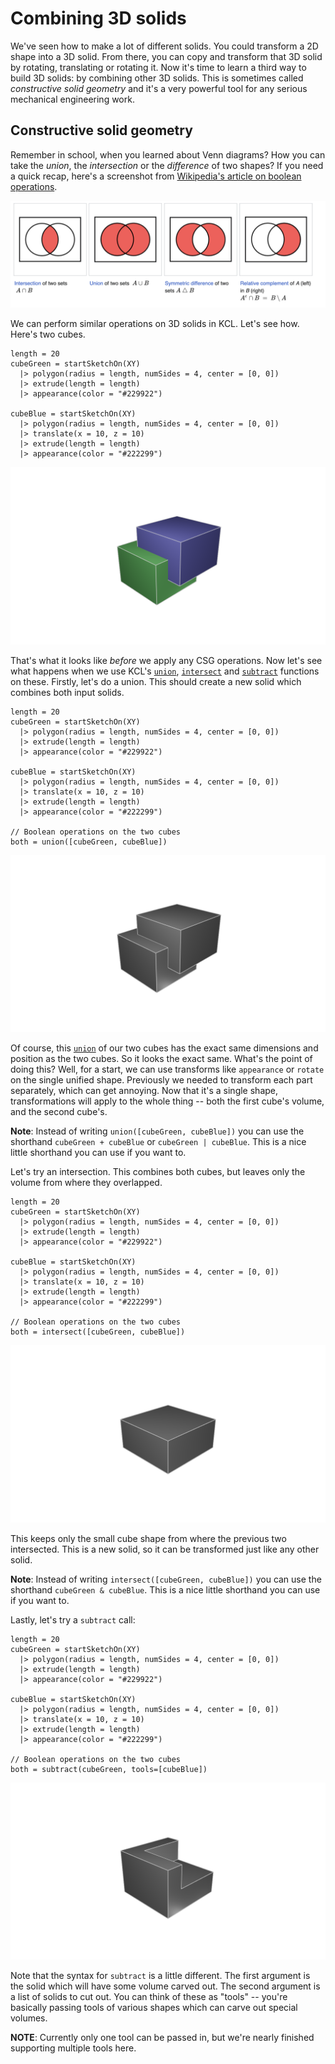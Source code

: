 # Combining 3D solids
<!-- toc -->

We've seen how to make a lot of different solids. You could transform a 2D shape into a 3D solid. From there, you can copy and transform that 3D solid by rotating, translating or rotating it. Now it's time to learn a third way to build 3D solids: by combining other 3D solids. This is sometimes called _constructive solid geometry_ and it's a very powerful tool for any serious mechanical engineering work.

## Constructive solid geometry

Remember in school, when you learned about Venn diagrams? How you can take the _union_, the _intersection_ or the _difference_ of two shapes? If you need a quick recap, here's a screenshot from [Wikipedia's article on boolean operations].

![Union, intersection and complement on 2D circles](images/static/boolean_2d_ops.png)

We can perform similar operations on 3D solids in KCL. Let's see how. Here's two cubes.

```kcl=two_cubes
length = 20
cubeGreen = startSketchOn(XY)
  |> polygon(radius = length, numSides = 4, center = [0, 0])
  |> extrude(length = length)
  |> appearance(color = "#229922")

cubeBlue = startSketchOn(XY)
  |> polygon(radius = length, numSides = 4, center = [0, 0])
  |> translate(x = 10, z = 10)
  |> extrude(length = length)
  |> appearance(color = "#222299")
```

![One green and one blue cube](images/dynamic/two_cubes.png)

That's what it looks like _before_ we apply any CSG operations. Now let's see what happens when we use KCL's [`union`], [`intersect`] and [`subtract`] functions on these. Firstly, let's do a union. This should create a new solid which combines both input solids. 

```kcl=two_cubes_union
length = 20
cubeGreen = startSketchOn(XY)
  |> polygon(radius = length, numSides = 4, center = [0, 0])
  |> extrude(length = length)
  |> appearance(color = "#229922")

cubeBlue = startSketchOn(XY)
  |> polygon(radius = length, numSides = 4, center = [0, 0])
  |> translate(x = 10, z = 10)
  |> extrude(length = length)
  |> appearance(color = "#222299")

// Boolean operations on the two cubes
both = union([cubeGreen, cubeBlue])
```

![Two gray cubes just like the previous picture](images/dynamic/two_cubes_union.png)

Of course, this [`union`] of our two cubes has the exact same dimensions and position as the two cubes. So it looks the exact same. What's the point of doing this? Well, for a start, we can use transforms like `appearance` or `rotate` on the single unified shape. Previously we needed to transform each part separately, which can get annoying. Now that it's a single shape, transformations will apply to the whole thing -- both the first cube's volume, and the second cube's.

**Note**: Instead of writing `union([cubeGreen, cubeBlue])` you can use the shorthand `cubeGreen + cubeBlue` or `cubeGreen | cubeBlue`. This is a nice little shorthand you can use if you want to.

Let's try an intersection. This combines both cubes, but leaves only the volume from where they overlapped.


```kcl=two_cubes_intersection
length = 20
cubeGreen = startSketchOn(XY)
  |> polygon(radius = length, numSides = 4, center = [0, 0])
  |> extrude(length = length)
  |> appearance(color = "#229922")

cubeBlue = startSketchOn(XY)
  |> polygon(radius = length, numSides = 4, center = [0, 0])
  |> translate(x = 10, z = 10)
  |> extrude(length = length)
  |> appearance(color = "#222299")

// Boolean operations on the two cubes
both = intersect([cubeGreen, cubeBlue])
```

![Intersection of the two cubes](images/dynamic/two_cubes_intersection.png)

This keeps only the small cube shape from where the previous two intersected. This is a new solid, so it can be transformed just like any other solid. 

**Note**: Instead of writing `intersect([cubeGreen, cubeBlue])` you can use the shorthand `cubeGreen & cubeBlue`. This is a nice little shorthand you can use if you want to.

Lastly, let's try a `subtract` call:

```kcl=two_cubes_subtraction
length = 20
cubeGreen = startSketchOn(XY)
  |> polygon(radius = length, numSides = 4, center = [0, 0])
  |> extrude(length = length)
  |> appearance(color = "#229922")

cubeBlue = startSketchOn(XY)
  |> polygon(radius = length, numSides = 4, center = [0, 0])
  |> translate(x = 10, z = 10)
  |> extrude(length = length)
  |> appearance(color = "#222299")

// Boolean operations on the two cubes
both = subtract(cubeGreen, tools=[cubeBlue])
```

![Green cube with blue cube subtracted](images/dynamic/two_cubes_subtraction.png)

Note that the syntax for `subtract` is a little different. The first argument is the solid which will have some volume carved out. The second argument is a list of solids to cut out. You can think of these as "tools" -- you're basically passing tools of various shapes which can carve out special volumes.

**NOTE**: Currently only one tool can be passed in, but we're nearly finished supporting multiple tools here.

[Wikipedia's article on boolean operations]: https://en.wikipedia.org/wiki/Set_(mathematics)#Basic_operations
[`intersect`]: https://zoo.dev/docs/kcl-std/intersect
[`subtract`]: https://zoo.dev/docs/kcl-std/subtract
[`union`]: https://zoo.dev/docs/kcl-std/union
